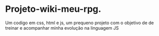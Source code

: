 # Projeto-wiki-meu-rpg.
Um codigo em css, html e js, um prequeno projeto com o objetivo de de treinar e acompanhar minha evolução na linguagem JS
